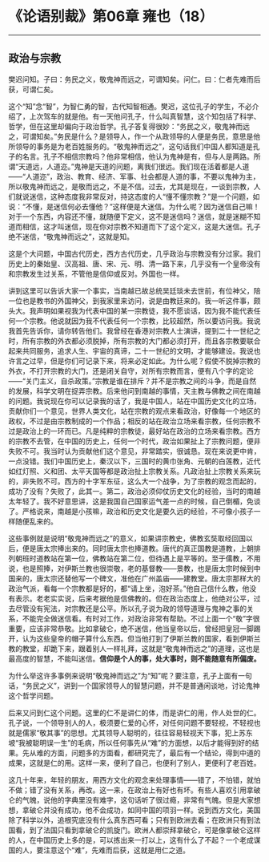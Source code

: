 # 《论语别裁》第06章 雍也（18）

------

## 政治与宗教

樊迟问知。子曰：务民之义，敬鬼神而远之，可谓知矣。问仁。曰：仁者先难而后获，可谓仁矣。

这个“知”念“智”，为智仁勇的智，古代知智相通。樊迟，这位孔子的学生，不必介绍了，上次驾车的就是他。有一天他问孔子，什么叫真智慧，这个知包括了科学、哲学，但在这里却偏向于政治哲学。孔子答复得很妙：“务民之义，敬鬼神而远之，可谓知矣。”务民是什么？是领导人，作一个从政领导的人便是务民，意思是他所领导的事务是为老百姓服务的。“敬鬼神而远之”，这句话我们中国人都知道是孔子的名言。孔子不相信宗教吗？他非常相信，他认为鬼神是有，但与人是两路。所谓“天道远，人道迩。”鬼神是天道的问题，离我们很远。我们现在活着都是人道——“人道迩”，政治、教育、经济、军事、社会都是人道的事，不要以鬼神为主，所以敬鬼神而远之，是敬而远之，不是不信。过去，尤其是现在，一谈到宗教，人们就说迷信，这种态度我非常反对，持这态度的人“懂不懂宗教？”是一个问题，如说：“不懂，是迷信何必去懂他？”这样便是大迷信。为什么呢？因为迷信自己嘛！对于一个东西，内容还不懂，就随便下定义，这不是迷信吗？迷信，就是迷糊不知道而相信，这才叫迷信，现在你对宗教不知道而下了这个定义，这是大迷信。孔子绝不迷信，“敬鬼神而远之”，这就是知。

这是个大问题，中国古代历史，西方古代历史，几乎政治与宗教没有分过家。我们历史上的秦始皇、汉高祖、唐、宋、元、明、清一路下来，几乎没有一个皇帝没有和宗教发生过关系，不管他是信仰或反对。外国也一样。

讲到这里可以告诉大家一个事实，当南越已故总统吴廷琰未去世前，有位神父，陪一位也是教书的外国神父，到我家里来访问，说是由教廷来的。我一听这件事，颇头大。我声明如果视我为代表中国的某一宗教徒，我不愿谈话，因为我不能代表任何一个宗教。他说就因为我不代表任何一个宗教，比较超然，所以要访问我。我说我首先告诉你，请你转告他们。我曾经在香港对宗教人士演讲，提到二十一世纪之时，所有宗教的外衣都必须脱掉，所有宗教的大门都必须打开，而且各宗教要联合起来共同服务，追求人生、宇宙的真谛，二十一世纪的文明，才能够建设。我说也许言之过早，但是你们可记录下来，将来必定如此。为什么呢？假使不脱掉宗教的外衣，不打开宗教的大门，还是闭关自守，对所有宗教而言，便有八个字的定论——“关门主义，自杀政策。”宗教是谁在排斥？并不是宗教之间的斗争，而是自然的发展，科学文明在捉弄宗教。后来他问到南越的事情，天主教与佛教之间在南越的问题。我说现在你可以记录我的话了，我是中国人，站在中国历史文化的立场，贡献你们一个意见，世界人类文化，站在宗教的观点来看政治，好像每一个地区的政权，不过是由宗教制成的一个作品；相反的站在政治立场来看宗教，任何宗教不过是政治上的一环而已。凡是纯粹的宗教徒，最好站在政治的立场来看宗教。西方的宗教不去管，在中国的历史上，任何一个时代，政治如果扯上了宗教问题，便非失败不可。我当时认为贡献他们这个意见，非常踏实，很诚恳。现在来说更中肯，一点没错。我们中国历史上，秦汉以下，三国时的黄巾张角、元朝的白莲教，近代如红灯照、义和团、太平天国等都是政治扯上宗教关系。凡政治扯上宗教关系来玩的，非失败不可。西方的十字军东征，这么大一个战争，为了宗教的观念而起的，成功了没有？失败了，此其一。第二，政治必须仰仗历史文化的经验，当时的南越太年轻了。我不好意思讲，这是我国自己国家运气差一点的时候，自己倒楣，免谈了。严格说来，南越是小孩嘛，政治和历史文化是要久远的经验，不可像小孩子一样随便乱来的。

这些事例就是说明“敬鬼神而远之”的意义，如果讲宗教史，佛教玄奘取经回国以后，便是唐太宗捧出来的。同时唐太宗也捧道教。唐代的真正国教是道教，上朝排列朝班时道教站在第一位，佛教站在第二位，但待遇上是平等的。至于儒教，不用说，也是照捧，对伊斯兰教也很崇敬，老的基督教——景教，也是唐太宗时候到中国来的，唐太宗还替他写一个碑文，准他在广州盖庙——建教堂。唐太宗那样大的政治气派，看每一个宗教都是好的，都“请上坐，泡好茶。”他自己信什么教，他没有表示。老老实实说，后来考据他是信佛教的。但在政治态度上，他绝对公平，过去尽管没有宪法，对宗教还是公平。所以孔子说为政的领导道理与鬼神之事的关系，不能完全做迷信看。有时对工作，对政治非常有帮助。不过上面一个“敬”字很重要，应该非常恭敬。比如拿破仑，绝不迷信，他当皇帝以后，曾经把皇冠一脚踢开，认为这些皇帝的帽子算什么东西。但当他打到了伊斯兰教的国家，看到伊斯兰教的教堂，却跪下来，跟着别人一样礼拜，这就是“敬鬼神而远之”的道理，这也是最高度的智慧，不能叫迷信。**信仰是个人的事，处大事时，则不能随意有所偏废。**

为什么举这许多事例来说明“敬鬼神而远之”为“知”呢？要注意，孔子上面有一句话，“务民之义”，讲到一个国家领导人的智慧问题，并不是普通闲谈地，讨论鬼神这个哲学问题。

后来又问到仁这个问题。这里的仁不是讲仁的体，而是讲仁的用，作人处世的仁。孔子说，一个领导别人的人，极须要仁爱的心怀，对任何问题不要轻视，不轻视也就是儒家“敬其事”的思想。尤其领导人聪明的，往往容易轻视天下事，犯上苏东坡“我被聪明误一生”的毛病，所以任何事先从“难”的方面想，以后才能得到好的结果。先从难的方面，问题多的方面看，都研究完了，最后有一个结论，得到中道的成果，这就是仁的用。这样一来，便利了自己，也便利了别人，更便利了老百姓。

这几十年来，年轻的朋友，用西方文化的观念来处理事情——错了，不怕错，就怕不做；错了没有关系，再改。这一来，在政治上有好也有坏。有些人喜欢引用拿破仑的气魄，说他的字典里没有难字，这句话听了很过瘾，非常有气魄。但是大家想想，拿破仑并没有成功，他不会成功，如同中国的项羽一样。说到西方文化，美国除了科学以外，追根究底没有什么真东西可看；只有到欧洲去看；在欧洲只有到法国看，到了法国只看到拿破仑的凯旋门。欧洲人都崇拜拿破仑，可是像拿破仑这样的人，在中国历史上多的是，可以拣出来一打以上，这有什么了不起？一个老成谋国的人，要注意这个“难”，先难而后获，这就是用仁之道。

